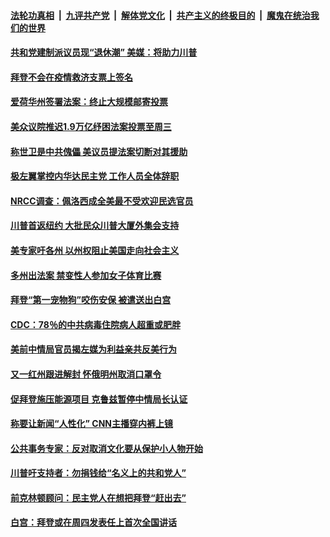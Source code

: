

####  [法轮功真相](../../../../basic/blob/master/README.md?t=03101001) &nbsp;|&nbsp; [九评共产党](../../../../9ping.md/blob/master/README.md?t=03101001) &nbsp;|&nbsp; [解体党文化](../../../../jtdwh.md/blob/master/README.md?t=03101001)  &nbsp;|&nbsp; [共产主义的终极目的](../../../../gczydzjmd.md/blob/master/README.md?t=03101001) &nbsp;|&nbsp; [魔鬼在统治我们的世界](../../../../mgztzwmdsj.md/blob/master/README.md?t=03101001) 

#### [共和党建制派议员现“退休潮” 美媒：将助力川普](../pages/soh6/482579.md?t=03101001) 
#### [拜登不会在疫情救济支票上签名](../pages/soh6/482570.md?t=03101001) 
#### [爱荷华州签署法案：终止大规模邮寄投票](../pages/soh6/482546.md?t=03101001) 
#### [美众议院推迟1.9万亿纾困法案投票至周三](../pages/soh6/482537.md?t=03101001) 
#### [称世卫是中共傀儡 美议员提法案切断对其援助](../pages/soh6/482531.md?t=03101001) 
#### [极左翼掌控内华达民主党 工作人员全体辞职](../pages/soh6/482504.md?t=03101001) 
#### [NRCC调查：佩洛西成全美最不受欢迎民选官员](../pages/soh6/482522.md?t=03101001) 
#### [川普首返纽约 大批民众川普大厦外集会支持](../pages/soh6/482516.md?t=03101001) 
#### [美专家吁各州 以州权阻止美国走向社会主义](../pages/soh6/482501.md?t=03101001) 
#### [多州出法案 禁变性人参加女子体育比赛](../pages/soh6/482480.md?t=03101001) 
#### [拜登“第一宠物狗”咬伤安保 被遣送出白宫](../pages/soh6/482462.md?t=03101001) 
#### [CDC：78％的中共病毒住院病人超重或肥胖](../pages/soh6/482471.md?t=03101001) 
#### [美前中情局官员揭左媒为利益亲共反美行为](../pages/soh6/482447.md?t=03101001) 
#### [又一红州跟进解封 怀俄明州取消口罩令](../pages/soh6/482450.md?t=03101001) 
#### [促拜登施压能源项目 克鲁兹暂停中情局长认证](../pages/soh6/482393.md?t=03101001) 
#### [称要让新闻“人性化” CNN主播穿内裤上镜](../pages/soh6/482429.md?t=03101001) 
#### [公共事务专家：反对取消文化要从保护小人物开始](../pages/soh6/482423.md?t=03101001) 
#### [川普吁支持者：勿捐钱给“名义上的共和党人”](../pages/soh6/482396.md?t=03101001) 
#### [前克林顿顾问：民主党人在想把拜登“赶出去”](../pages/soh6/482219.md?t=03101001) 
#### [白宫：拜登或在周四发表任上首次全国讲话](../pages/soh6/482195.md?t=03101001) 
